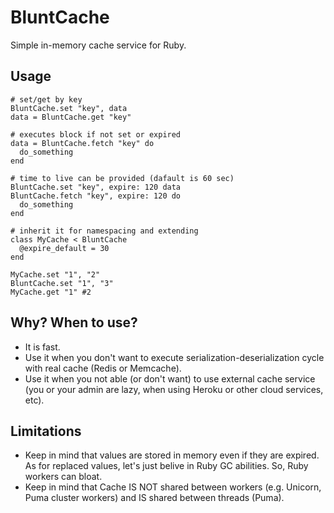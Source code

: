 # BluntCache
Simple in-memory cache service for Ruby.

## Usage

    # set/get by key
    BluntCache.set "key", data
    data = BluntCache.get "key"

    # executes block if not set or expired
    data = BluntCache.fetch "key" do
      do_something
    end

    # time to live can be provided (dafault is 60 sec)
    BluntCache.set "key", expire: 120 data
    BluntCache.fetch "key", expire: 120 do
      do_something
    end

    # inherit it for namespacing and extending
    class MyCache < BluntCache
      @expire_default = 30
    end

    MyCache.set "1", "2"
    BluntCache.set "1", "3"
    MyCache.get "1" #2

## Why? When to use?

* It is fast.
* Use it when you don't want to execute serialization-deserialization cycle with real cache (Redis or Memcache).
* Use it when you not able (or don't want) to use external cache service (you or your admin are lazy, when using Heroku or other cloud services, etc).

## Limitations

* Keep in mind that values are stored in memory even if they are expired. As for replaced values, let's just belive in Ruby GC abilities. So, Ruby workers can bloat.
* Keep in mind that Cache IS NOT shared between workers (e.g. Unicorn, Puma cluster workers) and IS shared between threads (Puma).
